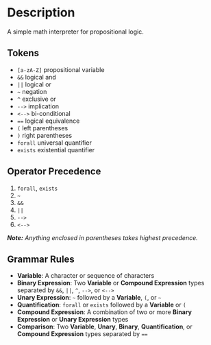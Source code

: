 # **Description**
A simple math interpreter for propositional logic.

## **Tokens**

* `[a-zA-Z]` propositional variable
* `&&` logical and
* `||` logical or
* `~` negation
* `^` exclusive or
* `-->` implication
* `<-->` bi-conditional
* `==` logical equivalence
* `(` left parentheses
* `)` right parentheses
* `forall` universal quantifier
* `exists` existential quantifier

## **Operator Precedence**

1. `forall`, `exists`
2. `~`
3. `&&`
4. `||`
5. `-->`
6. `<-->`

***Note:** Anything enclosed in parentheses takes highest precedence.*

## **Grammar Rules**

* **Variable**: A character or sequence of characters
* **Binary Expression**: Two **Variable** or **Compound Expression** types separated by `&&`, `||`, `^`, `-->`, or `<-->`
* **Unary Expression**: `~` followed by a **Variable**, `(`, or `~`
* **Quantification**: `forall` or `exists` followed by a **Variable** or `(`
* **Compound Expression**: A combination of two or more **Binary Expression** or **Unary Expression** types
* **Comparison**: Two **Variable**, **Unary**, **Binary**, **Quantification**, or **Compound Expression** types separated by `==`